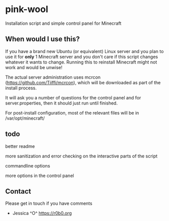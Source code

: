 # pink-wool
Installation script and simple control panel for Minecraft

## When would I use this?
If you have a brand new Ubuntu (or equivalent) Linux server and you plan to use it for **only** 1 Minecraft server and you don't care if this script changes whatever it wants to change. Running this to reinstall Minecraft might not work and would be unwise!

The actual server administration uses mcrcon (https://github.com/Tiiffi/mcrcon), which will be downloaded as part of the install process.

It will ask you a number of questions for the control panel and for server.properties, then it should just run until finished.

For post-install configuration, most of the relevant files will be in /var/opt/minecraft/

## todo

better readme

more sanitization and error checking on the interactive parts of the script

commandline options

more options in the control panel

## Contact
Please get in touch if you have comments 
- Jessica ^O^ https://r0b0.org
